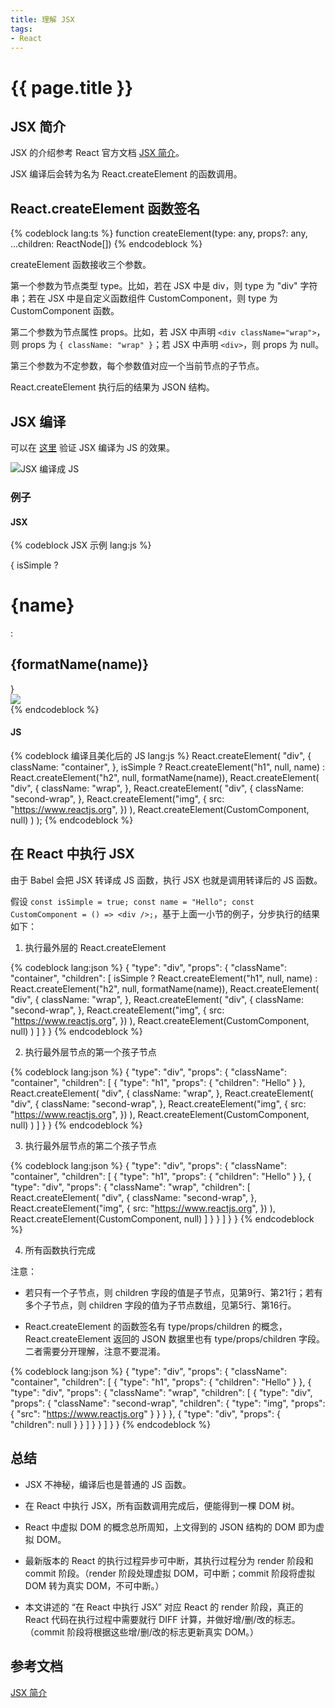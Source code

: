 ```yaml
---
title: 理解 JSX
tags:
- React
---
```


# {{ page.title }}

## JSX 简介

JSX 的介绍参考 React 官方文档 [JSX 简介](https://zh-hans.reactjs.org/docs/introducing-jsx.html)。

JSX 编译后会转为名为 React.createElement 的函数调用。

## React.createElement 函数签名

{% codeblock lang:ts %}
function createElement(type: any, props?: any, ...children: ReactNode[])
{% endcodeblock %}

createElement 函数接收三个参数。

第一个参数为节点类型 type。比如，若在 JSX 中是 div，则 type 为 "div" 字符串；若在 JSX 中是自定义函数组件 CustomComponent，则 type 为 CustomComponent 函数。

第二个参数为节点属性 props。比如，若 JSX 中声明 `<div className="wrap">`，则 props 为 `{ className: "wrap" }`；若 JSX 中声明 `<div>`，则 props 为 null。

第三个参数为不定参数，每个参数值对应一个当前节点的子节点。

React.createElement 执行后的结果为 JSON 结构。

<!-- more -->

## JSX 编译

可以在 [这里](https://babeljs.io/repl) 验证 JSX 编译为 JS 的效果。

![JSX 编译成 JS](/images/2023-02-09-JSX编译成JS.jpg)

### 例子

#### JSX
{% codeblock JSX 示例 lang:js %}
<div className="container">
  {
  isSimple
    ? <h1>{name}</h1>
    : <h2>{formatName(name)}</h2>
  }

  <div className="wrap">
    <div className="second-wrap">
      <img src="https://www.reactjs.org" />
    </div>
    <CustomComponent />
  </div>
</div>
{% endcodeblock %}

#### JS

{% codeblock 编译且美化后的 JS lang:js %}
React.createElement(
  "div",
  {
    className: "container",
  },
  isSimple
    ? React.createElement("h1", null, name)
    : React.createElement("h2", null, formatName(name)),
  React.createElement(
    "div",
    {
      className: "wrap",
    },
    React.createElement(
      "div",
      {
        className: "second-wrap",
      },
      React.createElement("img", {
        src: "https://www.reactjs.org",
      })
    ),
    React.createElement(CustomComponent, null)
  )
);
{% endcodeblock %}

## 在 React 中执行 JSX

由于 Babel 会把 JSX 转译成 JS 函数，执行 JSX 也就是调用转译后的 JS 函数。

假设 `const isSimple = true; const name = "Hello"; const CustomComponent = () => <div />;`，基于上面一小节的例子，分步执行的结果如下：

1. 执行最外层的 React.createElement

{% codeblock lang:json %}
{
  "type": "div",
  "props": {
    "className": "container",
    "children": [
      isSimple
        ? React.createElement("h1", null, name)
        : React.createElement("h2", null, formatName(name)),
      React.createElement(
        "div",
        {
          className: "wrap",
        },
        React.createElement(
          "div",
          {
            className: "second-wrap",
          },
          React.createElement("img", {
            src: "https://www.reactjs.org",
          })
        ),
        React.createElement(CustomComponent, null)
      )
    ]
  }
}
{% endcodeblock %}

2. 执行最外层节点的第一个孩子节点

{% codeblock lang:json %}
{
  "type": "div",
  "props": {
    "className": "container",
    "children": [
      {
        "type": "h1",
        "props": {
          "children": "Hello"
        }
      },
      React.createElement(
        "div",
        {
          className: "wrap",
        },
        React.createElement(
          "div",
          {
            className: "second-wrap",
          },
          React.createElement("img", {
            src: "https://www.reactjs.org",
          })
        ),
        React.createElement(CustomComponent, null)
      )
    ]
  }
}
{% endcodeblock %}

3. 执行最外层节点的第二个孩子节点

{% codeblock lang:json %}
{
  "type": "div",
  "props": {
    "className": "container",
    "children": [
      {
        "type": "h1",
        "props": {
          "children": "Hello"
        }
      },
      {
        "type": "div",
        "props": {
          "className": "wrap",
          "children": [
            React.createElement(
              "div",
              {
                className: "second-wrap",
              },
              React.createElement("img", {
                src: "https://www.reactjs.org",
              })
            ),
            React.createElement(CustomComponent, null)
          ]
        }
      }
    ]
  }
}
{% endcodeblock %}

4. 所有函数执行完成

注意：

* 若只有一个子节点，则 children 字段的值是子节点，见第9行、第21行；若有多个子节点，则 children 字段的值为子节点数组，见第5行、第16行。

* React.createElement 的函数签名有 type/props/children 的概念，React.createElement 返回的 JSON 数据里也有 type/props/children 字段。二者需要分开理解，注意不要混淆。

{% codeblock lang:json %}
{
  "type": "div",
  "props": {
    "className": "container",
    "children": [
      {
        "type": "h1",
        "props": {
          "children": "Hello"
        }
      },
      {
        "type": "div",
        "props": {
          "className": "wrap",
          "children": [
            {
              "type": "div",
              "props": {
                "className": "second-wrap",
                "children": {
                  "type": "img",
                  "props": {
                    "src": "https://www.reactjs.org"
                  }
                }
              }
            },
            {
              "type": "div",
              "props": {
                "children": null
              }
            }
          ]
        }
      }
    ]
  }
}
{% endcodeblock %}

## 总结

* JSX 不神秘，编译后也是普通的 JS 函数。

* 在 React 中执行 JSX，所有函数调用完成后，便能得到一棵 DOM 树。

* React 中虚拟 DOM 的概念总所周知，上文得到的 JSON 结构的 DOM 即为虚拟 DOM。

* 最新版本的 React 的执行过程异步可中断，其执行过程分为 render 阶段和 commit 阶段。（render 阶段处理虚拟 DOM，可中断；commit 阶段将虚拟 DOM 转为真实 DOM，不可中断。）

* 本文讲述的 “在 React 中执行 JSX” 对应 React 的 render 阶段，真正的 React 代码在执行过程中需要就行 DIFF 计算，并做好增/删/改的标志。（commit 阶段将根据这些增/删/改的标志更新真实 DOM。）

## 参考文档

[JSX 简介](https://zh-hans.reactjs.org/docs/introducing-jsx.html)
